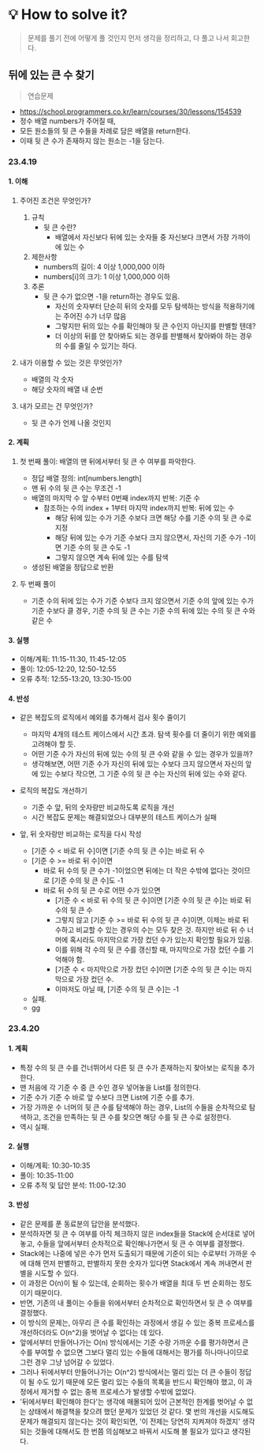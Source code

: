 # 💡 How to solve it?
> 문제를 풀기 전에 어떻게 풀 것인지 먼저 생각을 정리하고, 다 풀고 나서 회고한다.

## 뒤에 있는 큰 수 찾기

> 연습문제

- https://school.programmers.co.kr/learn/courses/30/lessons/154539
- 정수 배열 numbers가 주어질 때,
- 모든 원소들의 뒷 큰 수들을 차례로 담은 배열을 return한다.
- 이때 뒷 큰 수가 존재하지 않는 원소는 -1을 담는다.

### 23.4.19

#### 1. 이해

1. 주어진 조건은 무엇인가?
   1. 규칙
      - 뒷 큰 수란?
        - 배열에서 자신보다 뒤에 있는 숫자들 중
          자신보다 크면서 가장 가까이에 있는 수
   2. 제한사항
      - numbers의 길이: 4 이상 1,000,000 이하
      - numbers[i]의 크기: 1 이상 1,000,000 이하
   3. 추론
      - 뒷 큰 수가 없으면 -1을 return하는 경우도 있음.
        - 자신의 숫자부터 단순히 뒤의 숫자를 모두 탐색하는 방식을 적용하기에는
          주어진 수가 너무 많음
        - 그렇지만 뒤의 있는 수를 확인해야 뒷 큰 수인지 아닌지를 판별할 텐데?
        - 더 이상의 뒤를 안 찾아봐도 되는 경우를 판별해서
          찾아봐야 하는 경우의 수를 줄일 수 있기는 하다.

2. 내가 이용할 수 있는 것은 무엇인가?
   - 배열의 각 숫자
   - 해당 숫자의 배열 내 순번

3. 내가 모르는 건 무엇인가?
   - 뒷 큰 수가 언제 나올 것인지

#### 2. 계획

1. 첫 번째 풀이: 배열의 맨 뒤에서부터 뒷 큰 수 여부를 파악한다.
   - 정답 배열 정의: int[numbers.length]
   - 맨 뒤 수의 뒷 큰 수는 무조건 -1
   - 배열의 마지막 수 앞 수부터 0번째 index까지 반복: 기준 수
     - 참조하는 수의 index + 1부터 마지막 index까지 반복: 뒤에 있는 수
       - 해당 뒤에 있는 수가 기준 수보다 크면 해당 수를 기준 수의 뒷 큰 수로 지정
       - 해당 뒤에 있는 수가 기준 수보다 크지 않으면서, 자신의 기준 수가 -1이면
         기준 수의 뒷 큰 수도 -1
       - 그렇지 않으면 계속 뒤에 있는 수를 탐색
   - 생성된 배열을 정답으로 반환

2. 두 번째 풀이
   - 기준 수의 뒤에 있는 수가 기준 수보다 크지 않으면서
     기준 수의 앞에 있는 수가 기준 수보다 클 경우,
     기준 수의 뒷 큰 수는 기준 수의 뒤에 있는 수의 뒷 큰 수와 같은 수

#### 3. 실행

- 이해/계획: 11:15-11:30, 11:45-12:05
- 풀이: 12:05-12:20, 12:50-12:55
- 오류 추적: 12:55-13:20, 13:30-15:00

#### 4. 반성

- 같은 복잡도의 로직에서 예외를 추가해서 검사 횟수 줄이기
  - 마지막 4개의 테스트 케이스에서 시간 초과. 탐색 횟수를 더 줄이기 위한 예외를 고려해야 할 듯.
  - 어떤 기준 수가 자신의 뒤에 있는 수의 뒷 큰 수와 같을 수 있는 경우가 있을까?
  - 생각해보면, 어떤 기준 수가 자신의 뒤에 있는 수보다 크지 않으면서
    자신의 앞에 있는 수보다 작으면, 그 기준 수의 뒷 큰 수는 자신의 뒤에 있는 수와 같다.

- 로직의 복잡도 개선하기
  - 기준 수 앞, 뒤의 숫자랑만 비교하도록 로직을 개선
  - 시간 복잡도 문제는 해결되었으나 대부분의 테스트 케이스가 실패

- 앞, 뒤 숫자랑만 비교하는 로직을 다시 작성
  - [기준 수 < 바로 뒤 수]이면 [기준 수의 뒷 큰 수]는 바로 뒤 수
  - [기준 수 >= 바로 뒤 수]이면
    - 바로 뒤 수의 뒷 큰 수가 -1이었으면 뒤에는 더 작은 수밖에 없다는 것이므로
      [기준 수의 뒷 큰 수]도 -1
    - 바로 뒤 수의 뒷 큰 수로 어떤 수가 있으면
      - [기준 수 < 바로 뒤 수의 뒷 큰 수]이면 [기준 수의 뒷 큰 수]는 바로 뒤 수의 뒷 큰 수
      - 그렇지 않고 [기준 수 >= 바로 뒤 수의 뒷 큰 수]이면,
        이제는 바로 뒤 수하고 비교할 수 있는 경우의 수는 모두 찾은 것.
        하지만 바로 뒤 수 너머에 혹시라도 마지막으로 가장 컸던 수가 있는지 확인할 필요가 있음.
      - 이를 위해 각 수의 뒷 큰 수를 갱신할 때, 마지막으로 가장 컸던 수를 기억해야 함.
      - [기준 수 < 마지막으로 가장 컸던 수]이면 [기준 수의 뒷 큰 수]는 마지막으로 가장 컸던 수.
      - 이마저도 아닐 때, [기준 수의 뒷 큰 수]는 -1
  - 실패.
  - gg

### 23.4.20

#### 1. 계획

- 특정 수의 뒷 큰 수를 건너뛰어서 다른 뒷 큰 수가 존재하는지
  찾아보는 로직을 추가한다.
- 맨 처음에 각 기준 수 중 큰 수인 경우 넣어놓을 List를 정의한다.
- 기준 수가 기준 수 바로 앞 수보다 크면 List에 기준 수를 추가.
- 가장 가까운 수 너머의 뒷 큰 수를 탐색해야 하는 경우,
  List의 수들을 순차적으로 탐색하고,
  조건을 만족하는 뒷 큰 수를 찾으면 해당 수를 뒷 큰 수로 설정한다.
- 역시 실패.

#### 2. 실행

- 이해/계획: 10:30-10:35
- 풀이: 10:35-11:00
- 오류 추적 및 답안 분석: 11:00-12:30

#### 3. 반성

- 같은 문제를 푼 동료분의 답안을 분석했다.
- 분석하자면 뒷 큰 수 여부를 아직 체크하지 않은 index들을 Stack에 순서대로 넣어 놓고,
  수들을 앞에서부터 순차적으로 확인해나가면서 뒷 큰 수 여부를 결정했다.
- Stack에는 나중에 넣은 수가 먼저 도출되기 때문에 기준이 되는 수로부터 가까운 수에 대해 먼저 판별하고,
  판별하지 못한 숫자가 있다면 Stack에서 계속 꺼내면서 판별을 시도할 수 있다.
- 이 과정은 O(n)이 될 수 있는데, 순회하는 횟수가 배열을 최대 두 번 순회하는 정도이기 때문이다.
- 반면, 기존의 내 풀이는 수들을 위에서부터 순차적으로 확인하면서 뒷 큰 수 여부를 결정했다.
- 이 방식의 문제는, 아무리 큰 수를 확인하는 과정에서 생길 수 있는 중복 프로세스를 개선하더라도
  O(n^2)을 벗어날 수 없다는 데 있다.
- 앞에서부터 만들어나가는 O(n) 방식에서는 기준 수랑 가까운 수를 평가하면서 큰 수를 부여할 수 없으면
  그보다 멀리 있는 수들에 대해서는 평가를 하나마나이므로 그런 경우 그냥 넘어갈 수 있었다.
- 그러나 뒤에서부터 만들어나가는 O(n^2) 방식에서는
  멀리 있는 더 큰 수들이 정답이 될 수도 있기 때문에 모든 멀리 있는 수들의 목록을 반드시 확인해야 했고,
  이 과정에서 제거할 수 없는 중복 프로세스가 발생할 수밖에 없었다.
- '뒤에서부터 확인해야 한다'는 생각에 매몰되어 있어
  근본적인 한계를 벗어날 수 없는 상태에서 해결책을 찾으려 했던 문제가 있었던 것 같다.
  몇 번의 개선을 시도해도 문제가 해결되지 않는다는 것이 확인되면,
  '이 전제는 당연히 지켜져야 하겠지' 생각되는 것들에 대해서도 한 번쯤 의심해보고
  바꿔서 시도해 볼 필요가 있다고 생각된다.

